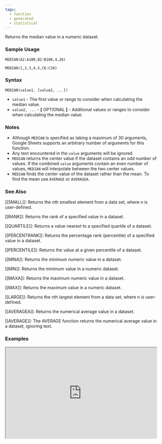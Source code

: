 ```yaml
---
tags:
  - function
  - generated
  - statistical
---
```


Returns the median value in a numeric dataset.

### Sample Usage

`MEDIAN(A2:A100,B2:B100,4,26)`

`MEDIAN(1,2,3,4,5,C6:C20)`

### Syntax

`MEDIAN(value1, [value2, ...])`

* `value1` - The first value or range to consider when calculating the median value.
* `value2, ...` - **[** OPTIONAL **]** - Additional values or ranges to consider when calculating the median value.

### Notes

* Although `MEDIAN` is specified as taking a maximum of 30 arguments, Google Sheets supports an arbitrary number of arguments for this function.
* Any text encountered in the `value` arguments will be ignored.
* `MEDIAN` returns the center value if the dataset contains an odd number of values. If the combined `value` arguments contain an even number of values, `MEDIAN` will interpolate between the two center values.
* `MEDIAN` finds the center value of the dataset rather than the mean. To find the mean use `AVERAGE` or `AVERAGEA`.

### See Also

[[SMALL]]: Returns the nth smallest element from a data set, where n is user-defined.

[[RANK]]: Returns the rank of a specified value in a dataset.

[[QUARTILE]]: Returns a value nearest to a specified quartile of a dataset.

[[PERCENTRANK]]: Returns the percentage rank (percentile) of a specified value in a dataset.

[[PERCENTILE]]: Returns the value at a given percentile of a dataset.

[[MINA]]: Returns the minimum numeric value in a dataset.

[[MIN]]: Returns the minimum value in a numeric dataset.

[[MAXA]]: Returns the maximum numeric value in a dataset.

[[MAX]]: Returns the maximum value in a numeric dataset.

[[LARGE]]: Returns the nth largest element from a data set, where n is user-defined.

[[AVERAGEA]]: Returns the numerical average value in a dataset.

[[AVERAGE]]: The AVERAGE function returns the numerical average value in a dataset, ignoring text.

### Examples

<iframe height="300" src="https://docs.google.com/spreadsheet/pub?key=0As3tAuweYU9QdDFibER1Z2QxcEhDajlOQ3VLcjZTZXc&amp;output=html" width="500"></iframe>